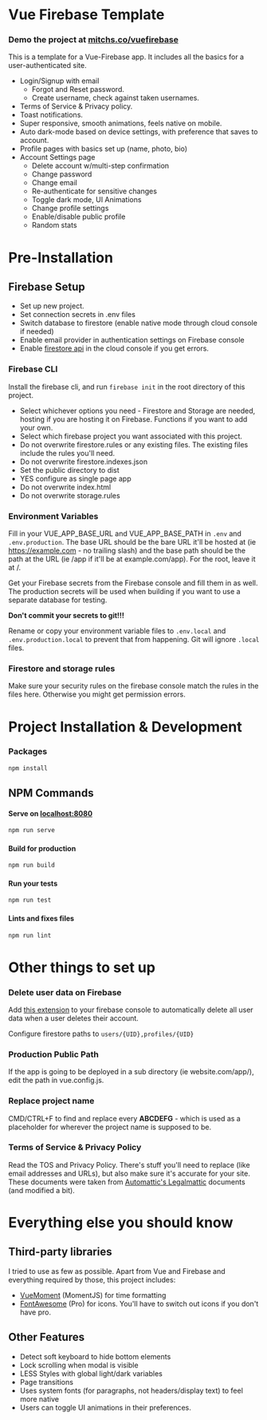 # Vue Firebase Template

### Demo the project at [mitchs.co/vuefirebase](https://mitchs.co/vuefirebase)

This is a template for a Vue-Firebase app. It includes all the basics for a user-authenticated site.
 * Login/Signup with email
    * Forgot and Reset password.
    * Create username, check against taken usernames.
 * Terms of Service & Privacy policy.
 * Toast notifications.
 * Super responsive, smooth animations, feels native on mobile.
 * Auto dark-mode based on device settings, with preference that saves to account.
 * Profile pages with basics set up (name, photo, bio)
 * Account Settings page
    * Delete account w/multi-step confirmation
    * Change password
	* Change email
    * Re-authenticate for sensitive changes
	* Toggle dark mode, UI Animations
	* Change profile settings
	* Enable/disable public profile
	* Random stats

# Pre-Installation

## Firebase Setup
 * Set up new project.
 * Set connection secrets in .env files
 * Switch database to firestore (enable native mode through cloud console if needed)
 * Enable email provider in authentication settings on Firebase console
 * Enable [firestore api](https://console.cloud.google.com/launcher/details/google/firestore.googleapis.com?project=_) in the cloud console if you get errors.

### Firebase CLI
Install the firebase cli, and run `firebase init` in the root directory of this project.
 * Select whichever options you need - Firestore and Storage are needed, hosting if you are hosting it on Firebase. Functions if you want to add your own.
 * Select which firebase project you want associated with this project.
 * Do not overwrite firestore.rules or any existing files. The existing files include the rules you'll need.
 * Do not overwrite firestore.indexes.json
 * Set the public directory to dist
 * YES configure as single page app
 * Do not overwrite index.html
 * Do not overwrite storage.rules
 
### Environment Variables
Fill in your VUE_APP_BASE_URL and VUE_APP_BASE_PATH in `.env` and `.env.production`. The base URL should be the bare URL it'll be hosted at (ie https://example.com - no trailing slash) and the base path should be the path at the URL (ie /app if it'll be at example.com/app). For the root, leave it at /.

Get your Firebase secrets from the Firebase console and fill them in as well. The production secrets will be used when building if you want to use a separate database for testing.

**Don't commit your secrets to git!!!**

Rename or copy your environment variable files to `.env.local` and `.env.production.local` to prevent that from happening. Git will ignore `.local` files.


### Firestore and storage rules
Make sure your security rules on the firebase console match the rules in the files here. Otherwise you might get permission errors.


# Project Installation & Development

### Packages
```bash
npm install
```

## NPM Commands

#### Serve on [localhost:8080](https://localhost:8080)
```bash
npm run serve
```

#### Build for production
```bash
npm run build
```

#### Run your tests
```bash
npm run test
```
#### Lints and fixes files
```bash
npm run lint
```

# Other things to set up

### Delete user data on Firebase
Add [this extension](https://firebase.google.com/products/extensions/delete-user-data) to your firebase console to automatically delete all user data when a user deletes their account.

Configure firestore paths to `users/{UID},profiles/{UID}`

### Production Public Path
If the app is going to be deployed in a sub directory (ie website.com/app/), edit the path in vue.config.js.

### Replace project name
CMD/CTRL+F to find and replace every **ABCDEFG** - which is used as a placeholder for wherever the project name is supposed to be.

### Terms of Service & Privacy Policy
Read the TOS and Privacy Policy. There's stuff you'll need to replace (like email addresses and URLs), but also make sure it's accurate for your site. These documents were taken from [Automattic's Legalmattic](https://github.com/Automattic/legalmattic) documents (and modified a bit).


# Everything else you should know


## Third-party libraries
I tried to use as few as possible. Apart from Vue and Firebase and everything required by those, this project includes:
 * [VueMoment](https://www.npmjs.com/package/vue-moment) (MomentJS) for time formatting
 * [FontAwesome](http://fontawesome.com/) (Pro) for icons. You'll have to switch out icons if you don't have pro.


## Other Features
 * Detect soft keyboard to hide bottom elements
 * Lock scrolling when modal is visible
 * LESS Styles with global light/dark variables
 * Page transitions
 * Uses system fonts (for paragraphs, not headers/display text) to feel more native
 * Users can toggle UI animations in their preferences.

